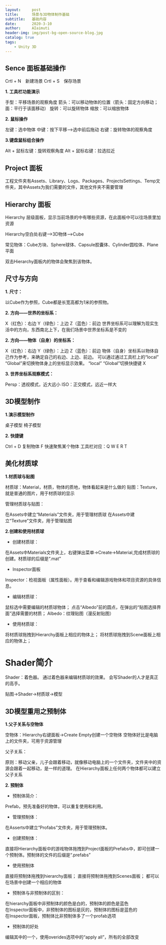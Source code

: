 ```yaml
---
layout:     post
title:      场景与3D物体制作基础
subtitle:   基础内容
date:       2020-3-10
author:     AIaimuti
header-img: img/post-bg-open-source-blog.jpg
catalog: true
tags:
    - Unity 3D
---
```


## Sence 面板基础操作

Crtl + N　新建场景 Crtl + S　保存场景

**1. 工具栏功能演示**

手型：平移场景的观察角度
箭头：可以移动物体的位置（箭头：固定方向移动；面：平行于该面移动）
旋转：可以旋转物体
缩放：可以缩放物体

**2. 鼠标操作**

左键：选中物体
中键：按下平移-->选中前后拖动
右键：旋转物体的观察角度

**3.键盘鼠标组合操作**

Alt + 鼠标左键：旋转观察角度
Alt + 鼠标右键：拉选拉近

## Project 面板

工程文件夹有Assets、Library、Logs、Packages、ProjectsSettings、Temp文件夹，其中Assets为我们需要的文件，其他文件夹不需要管理

## Hierarchy 面板

Hierarchy 层级面板，显示当前场景的中有哪些资源，在此面板中可以往场景里加资源

Hierarchy空白处右键-->3D物体-->Cube

常见物体：Cube方块、Sphere球体、Capsule胶囊体、Cylinder圆柱体、Plane平面

双击Hierarchy面板内的物体会聚焦到该物体。

## 尺寸与方向

**1. 尺寸：**

以Cube作为参照，Cube都是长宽高都为1米的参照物。

**2. 方向——世界的坐标系：**

X（红色）：右边
Y（绿色）：上边
Z（蓝色）：前边
世界坐标系可以理解为现实生活中的方向，东西南北上下，在我们场景中世界坐标系是不变的

**2. 方向——物体（自身）的坐标系：**

X（红色）：右边
Y（绿色）：上边
Z（蓝色）：前边
物体（自身）坐标系以物体自己作为参考，来确定自己的右边、上边、前边。
可以通过通过工具栏上的“local” “Global”来切换物体身上的坐标显示效果。
“local” “Global”切换快捷键 X

**3. 世界坐标系观察模式：**

Persp：透视模式，近大远小
ISO：正交模式，远近一样大

## 3D模型制作

**1.演示模型制作**

桌子模型
椅子模型

**2. 快捷键**

Ctrl + D 复制物体
F 快速聚焦某个物体
工具栏对应：Q W E R T

## 美化材质球

**1.材质球与贴图**

材质球：Material，材质，物体的质地，物体看起来是什么做的
贴图：Texture，就是普通的图片，用于材质球的显示

管理材质球与贴图：

在Assets中建立“Materials”文件夹，用于管理材质球
在Assets中建立“Texture”文件夹，用于管理贴图

**2.创建和使用材质球**

+ 创建材质球：

在Assets中Materials文件夹上，右键弹出菜单->Create->Material,完成材质球的创建。材质球的后缀是“.mat”

+ Inspector面板

Inspector：检视面板（属性面板）。用于查看和编辑游戏物体和项目资源的具体信息。

+ 编辑材质球：

鼠标选中需要编辑的材质球物体；
点击“Albedo”前的圆点，在弹出的“贴图选择界面”选择需要的材质；
Albedo：纹理贴图（漫反射贴图）

+ 使用材质球：

将材质球拖拽到Hierarchy面板上相应的物体上；
将材质球拖拽到Scene面板上相应的物体上；

# Shader简介

Shader：着色器。
通过着色器来编辑材质球的效果。
会写Shader的人才是真正的高手。

贴图->Shader->材质球->模型

## 3D模型重用之预制体

**1.父子关系与空物体**

空物体：Hierarchy右键面板->Create Empty创建一个空物体
空物体好比是电脑上的文件夹，可用于资源管理

父子关系：

原则：移动父亲，儿子会跟着移动，就像移动电脑上的一个文件夹，文件夹中的资源会跟着一起移动，是一样的道理。
在Hierarchy面板上任何两个物体都可以建立父子关系

**2. 预制体**

+ 预制体简介：

Prefab，预先准备好的物体，可以重复使用和利用。

+ 管理预制体：

在Asserts中建立“Profabs”文件夹，用于管理预制体。

+ 创建预制体：

直接将Hierarchy面板中的游戏物体拖拽到Project面板的Prefabs中，即可创建一个预制体。预制体的文件的后缀是“.prefabs”

+ 使用预制体

直接将预制体拖拽到hierarchy面板；
直接将预制体拖拽到Scenes面板；
都可以在场景中创建一个相应的物体

+ 预制体与非预制体的区别：

在hierarchy面板中非预制体的颜色是白的，预制体的颜色是蓝色<br>
在Inspector面板中，非预制体的图标是灰的，预制体的图标是蓝色的<br>
在Inspector面板，预制体比非预制体多了一个profab选项

+ 预制体的好处

编辑其中的一个，使用overides选项中的“apply all”，所有的全部改变  
